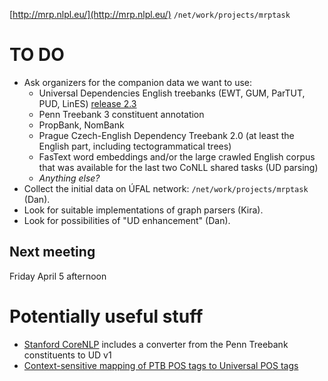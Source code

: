 [http://mrp.nlpl.eu/](http://mrp.nlpl.eu/)
`/net/work/projects/mrptask`

# TO DO

* Ask organizers for the companion data we want to use:
  * Universal Dependencies English treebanks (EWT, GUM, ParTUT, PUD, LinES) [release 2.3](http://hdl.handle.net/11234/1-2895)
  * Penn Treebank 3 constituent annotation
  * PropBank, NomBank
  * Prague Czech-English Dependency Treebank 2.0 (at least the English part, including tectogrammatical trees)
  * FasText word embeddings and/or the large crawled English corpus that was available for the last two CoNLL shared tasks (UD parsing)
  * _Anything else?_
* Collect the initial data on ÚFAL network: `/net/work/projects/mrptask` (Dan).
* Look for suitable implementations of graph parsers (Kira).
* Look for possibilities of "UD enhancement" (Dan).

## Next meeting

Friday April 5 afternoon

# Potentially useful stuff

* [Stanford CoreNLP](https://nlp.stanford.edu/software/stanford-dependencies.html) includes a converter from the Penn Treebank constituents to UD v1
* [Context-sensitive mapping of PTB POS tags to Universal POS tags](https://github.com/stanfordnlp/CoreNLP/blob/master/data/edu/stanford/nlp/upos/ENUniversalPOS.tsurgeon)
